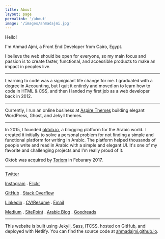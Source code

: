 ```yaml
---
title: About
layout: page
permalink: '/about'
image: '/images/ahmadajmi.jpg'
---
```


Hello!

I'm Ahmad Ajmi, a Front End Developer from Cairo, Egypt.

I believe the web should be open for everyone, so my main focus and passion is to create faster, functional, and accessible products to make an impact in peoples live.

---

Learning to code was a signigicant life change for me. I graduated with a degree in Accounting, but I quit it entirely and moved on to learn how to code in HTML & CSS, and then I landed my first job as a web developer back in 2012.

---

Currently, I run an online business at [Aspire Themes](https://aspirethemes.com/) building elegant WordPress, Ghost, and Jekyll themes.

---

In 2015, I founded [oktob.io](https://oktob.io/), a blogging platform for the Arabic world. I created it initially to solve a personal problem for not finding a simple and functional platform for writing in Arabic. The platform helped thousands of people write and read in Arabic with a simple and elegant UI. It's one of my favorite and challenging projects and I'm really proud of it.

Oktob was acquired by [Toriom](http://toriom.com/) in Feburary 2017.

---

<a href='{{ site.twitter }}' target='_blank' rel='me nofollow noopener'>Twitter</a>

<a href='{{ site.instagram }}' target='_blank' rel='me nofollow noopener'>Instagram</a> .
<a href='{{ site.flickr }}' target='_blank' rel='me nofollow noopener'>Flickr</a>

<a href='{{ site.github }}' target='_blank' rel='me nofollow noopener'>GitHub</a> .
<a href='{{ site.stackoverflow }}' target='_blank' rel='me nofollow noopener'>Stack Overflow</a>

<a href='{{ site.linkedin }}' target='_blank' rel='me nofollow noopener'>Linkedin</a> .
<a href='{{ site.resume }}' target='_blank'>CV/Resume</a> .
<a href='{{ site.mailto }}' target='_blank' rel='me nofollow noopener'>Email</a>

<a href='{{ site.medium }}' target='_blank' rel='me nofollow noopener'>Medium</a> .
<a href='{{ site.sitepoint }}' target='_blank' rel='me nofollow noopener'>SitePoint</a> .
<a href='{{ site.arabicBlog }}' target='_blank' rel='me nofollow noopener'>Arabic Blog</a> .
<a href='{{ site.goodreads }}' target='_blank' rel='me nofollow noopener'>Goodreads</a>

---

This website is built using Jekyll, Sass, ITCSS, hosted on GitHub, and deployed with Netlify. You can find the source code at [ahmadajmi.github.io](https://github.com/ahmadajmi/ahmadajmi.github.io).